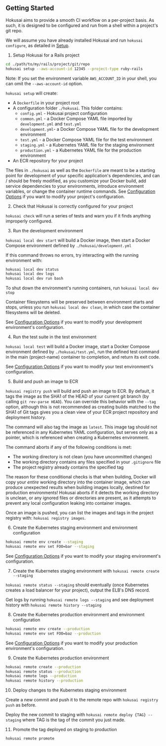 ## Getting Started

Hokusai aims to provide a smooth CI workflow on a per-project basis.  As such, it is designed to be configured and run from a shell within a project's git repo.

We will assume you have already installed Hokusai and run `hokusai configure`, as detailed in [Setup](../README.md#Setup).

1) Setup Hokusai for a Rails project

```bash
cd ./path/to/my/rails/project/git/repo
hokusai setup --aws-account-id 12345 --project-type ruby-rails
```

Note: If you set the environment variable `AWS_ACCOUNT_ID` in your shell, you can omit the `--aws-account-id` option.

`hokusai setup` will create:
- A `Dockerfile` in your project root
- A configuration folder `./hokusai`.  This folder contains:
  * `config.yml` - Hokusai project configuration
  * `common.yml` - a Docker Compose YAML file imported by `development.yml` and `test.yml`
  * `development.yml`- a Docker Compose YAML file for the development environment
  * `test.yml` - a Docker Compose YAML file for the test environment
  * `staging.yml` - a Kubernetes YAML file for the staging environment
  * `production.yml` - a Kubernetes YAML file for the production environment
- An ECR repository for your project

The files in `./hokusai` as well as the `Dockerfile` are meant to be a starting point for development of your specific application's dependencies, and can / should be freely modified, as you customize your Docker build, add service dependencies to your environments, introduce environment variables, or change the container runtime commands.  See [Configuration Options](./Configuration_Options.md) if you want to modify your project's configuration.

2) Check that Hokusai is correctly configured for your project

`hokusai check` will run a series of tests and warn you if it finds anything improperly configured.

3) Run the development environment

`hokusai local dev start` will build a Docker image, then start a Docker Compose environment defined by `./hokusai/development.yml`

If this command throws no errors, try interacting with the running environment with:

```bash
hokusai local dev status
hokusai local dev logs
hokusai local dev run bash
```

To shut down the environment's running containers, run `hokusai local dev stop`

Container filesystems will be preserved between environment starts and stops, unless you run `hokusai local dev clean`, in which case the container filesystems will be deleted.

See [Configuration Options](./Configuration_Options.md) if you want to modify your development environment's configuration.


4) Run the test suite in the test environment

`hokusai local test` will build a Docker image, start a Docker Compose environment defined by `./hokusai/test.yml`, run the defined test command in the main (project-name) container to completion, and return its exit code.

See [Configuration Options](./Configuration_Options.md) if you want to modify your test environment's configuration.

5) Build and push an image to ECR

`hokusai registry push` will build and push an image to ECR.  By default, it tags the image as the SHA1 of the HEAD of your current git branch (by calling `git rev-parse HEAD`).  You can override this behavior with the `--tag` option, although this is not recommended as creating builds matched to the SHA1 of Git tags gives you a clean view of your ECR project repository and deployment history.

The command will also tag the image as `latest`.  This image tag should not be referenced in any Kubernetes YAML configuration, but serves only as a pointer, which is referenced when creating a Kubernetes environment.

The command aborts if any of the following conditions is met:
- The working directory is not clean (you have uncommitted changes)
- The working directory contains any files specified in your `.gitignore` file
- The project registry already contains the specified tag

The reason for these conditional checks is that when building, Docker will copy your _entire_ working directory into the container image, which can produce unexpected results when building images locally, destined for production environments!  Hokusai aborts if it detects the working directory is unclean, or any ignored files or directories are present, as it attempts to prevent any local configuration leaking into container images.

Once an image is pushed, you can list the images and tags in the project registry with: `hokusai registry images`.

6) Create the Kubernetes staging environment and environment configuration

```bash
hokusai remote env create --staging
hokusai remote env set FOO=bar --staging
```

See [Configuration Options](./Configuration_Options.md) if you want to modify your staging environment's configuration.


7) Create the Kubernetes staging environment with `hokusai remote create --staging`

`hokusai remote status --staging` should eventually (once Kubernetes creates a load balancer for your project), output the ELB's DNS record.

Get logs by running `hokusai remote logs --staging` and see deployment history with `hokusai remote history --staging`

8) Create the Kubernetes production environment and environment configuration

```bash
hokusai remote env create --production
hokusai remote env set FOO=baz --production
```

See [Configuration Options](./Configuration_Options.md) if you want to modify your production environment's configuration.

9) Create the Kubernetes production environment

```bash
hokusai remote create --production
hokusai remote status --production
hokusai remote logs --production
hokusai remote history --production
```

10) Deploy changes to the Kubernetes staging environment

Create a new commit and push it to the remote repo with `hokusai registry push` as before.

Deploy the new commit to staging with `hokusai remote deploy {TAG} --staging` where TAG is the tag of the commit you just made.

11) Promote the tag deployed on staging to production

```bash
hokusai remote promote
```

